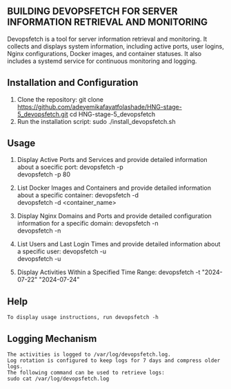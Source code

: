 ## BUILDING DEVOPSFETCH FOR SERVER INFORMATION RETRIEVAL AND MONITORING

Devopsfetch is a tool for server information retrieval and monitoring. It collects and displays system information, including active ports, user logins, Nginx configurations, Docker images, and container statuses. It also includes a systemd service for continuous monitoring and logging.

## Installation and Configuration

1. Clone the repository:
   git clone https://github.com/adeyemikafayatfolashade/HNG-stage-5_devopsfetch.git
   cd HNG-stage-5_devopsfetch
2. Run the installation script:
   sudo ./install_devopsfetch.sh

## Usage
  
 1. Display Active Ports and Services and provide detailed information about a soecific port:
    devopsfetch -p          
    devopsfetch -p 80      

 2. List Docker Images and Containers and provide detailed information about a specific container:
    devopsfetch -d          
    devopsfetch -d <container_name>  

 3. Display Nginx Domains and Ports and provide detailed configuration information for a specific domain:
    devopsfetch -n          
    devopsfetch -n <domain> 

 4. List Users and Last Login Times and provide detailed information about a specific user:
    devopsfetch -u          
    devopsfetch -u <username> 

 5. Display Activities Within a Specified Time Range:
    devopsfetch -t "2024-07-22" "2024-07-24"  

 ## Help
    To display usage instructions, run devopsfetch -h   

## Logging Mechanism
    The activities is logged to /var/log/devopsfetch.log.
    Log rotation is configured to keep logs for 7 days and compress older logs.
    The following command can be used to retrieve logs: 
    sudo cat /var/log/devopsfetch.log
    

